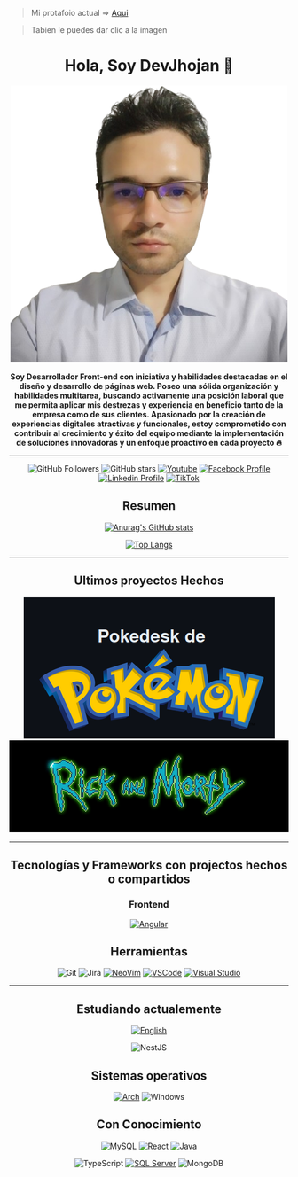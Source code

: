 
> Mi protafoio actual => [Aqui](https://devjhojan.github.io/MyProfile/)

> Tabien le puedes dar clic a la imagen

<div align="center">

# Hola, Soy DevJhojan :wave:
[![Portafolio Actual|10%](./Image/MyProfile.png)](https://devjhojan.github.io/MyProfile/)


**Soy Desarrollador Front-end con iniciativa y habilidades destacadas en el
diseño y desarrollo de páginas web. Poseo una sólida organización y
habilidades multitarea, buscando activamente una posición laboral
que me permita aplicar mis destrezas y experiencia en beneficio tanto
de la empresa como de sus clientes. Apasionado por la creación de
experiencias digitales atractivas y funcionales, estoy comprometido
con contribuir al crecimiento y éxito del equipo mediante la
implementación de soluciones innovadoras y un enfoque proactivo en
cada proyecto :fire:**

---

![GitHub Followers](https://img.shields.io/github/followers/DevJhojan?style=social)
![GitHub stars](https://img.shields.io/github/stars/DevJhojan?style=social)
[![Youtube](https://img.shields.io/youtube/channel/subscribers/UCxIGNpsrjzWgY1Eyai1by3A?style=social)](https://www.youtube.com/channel/UCxIGNpsrjzWgY1Eyai1by3A)
[![Facebook Profile](https://img.shields.io/badge/Facebook-8-100089324563350?style=social&logo=facebook)](https://www.facebook.com/profile.php?id=100089324563350)
[![Linkedin Profile](https://img.shields.io/badge/LINKEDIN-40-grey?style=social&logo=linkedin)](https://www.linkedin.com/in/jhojan-d-toro/)
[![TikTok](https://img.shields.io/badge/TikTok-000000?style=social&logo=tiktok)](https://www.tiktok.com/@devtorito)


## Resumen

<div align="center">

  [![Anurag's GitHub stats](https://github-readme-stats.vercel.app/api?username=DevJhojan&theme=radical)](https://github.com/jdtp125753/github-readme-stats)
  
  [![Top Langs](https://github-readme-stats.vercel.app/api/top-langs?username=DevJhojan&layout=compact&theme=radical)](https://github.com/jdtp125753/github-readme-stats)
  
</div>

---

## Ultimos proyectos Hechos

[![Pokedesk](./Image/PokeDesk/Title.png)](https://pokedesk-lilac.vercel.app/)
[![RickAndMorty](./Image/titleRickAndMorty.gif)](https://rick-and-morty-three-omega.vercel.app/)

---



## Tecnologías y Frameworks con projectos hechos o compartidos


### Frontend

[![Angular](https://img.shields.io/badge/angular-%23DD0031.svg?style=for-the-badge&logo=angular&logoColor=white)](https://github.com/DevJhojan/ProjectsAngular)

## Herramientas

![Git](https://img.shields.io/badge/git-%23F05033.svg?style=for-the-badge&logo=git&logoColor=white)
![Jira](https://img.shields.io/badge/jira-%230A0FFF.svg?style=for-the-badge&logo=jira&logoColor=white)
[![NeoVim](https://img.shields.io/badge/NeoVim-%2357A143.svg?style=for-the-badge&logo=neovim&logoColor=white)](URL_DE_TU_PROYECTO_NEOVIM)
[![VSCode](https://img.shields.io/badge/VSCode-%23007ACC.svg?style=for-the-badge&logo=visual-studio-code&logoColor=white)](URL_DE_TU_PROYECTO_VSCODE)
[![Visual Studio](https://img.shields.io/badge/Visual%20Studio-%235C2D91.svg?style=for-the-badge&logo=visual-studio&logoColor=white)](URL_DE_TU_PROYECTO_VISUAL_STUDIO)

---

## Estudiando actualemente

[![English](https://img.shields.io/badge/English-%230A0A0A.svg?style=for-the-badge&logo=english&logoColor=white)](URL_DE_TU_PROYECTO_ENGLISH)

![NestJS](https://img.shields.io/badge/NestJS-%23E0234E.svg?style=for-the-badge&logo=nestjs&logoColor=white)



## Sistemas operativos

[![Arch](https://img.shields.io/badge/Arch%20Linux-%1793D1.svg?style=for-the-badge&logo=arch-linux&logoColor=white)](https://github.com/DevJhojan/space_files)
![Windows](https://img.shields.io/badge/Windows-0078D6?style=for-the-badge&logo=windows&logoColor=white)

## Con Conocimiento

![MySQL](https://img.shields.io/badge/MySQL-%234479A1.svg?style=for-the-badge&logo=mysql&logoColor=white)
[![React](https://img.shields.io/badge/React-61DAFB?style=for-the-badge&logo=react&logoColor=white)](https://reactjs.org/)
[![Java](https://img.shields.io/badge/Java-%23ED8B00.svg?style=for-the-badge&logo=java&logoColor=white)](URL_DE_TU_PROYECTO_JAVA)

![TypeScript](https://img.shields.io/badge/typescript-%23007ACC.svg?style=for-the-badge&logo=typescript&logoColor=white)
[![SQL Server](https://img.shields.io/badge/SQL%20Server-CC2927?style=for-the-badge&logo=microsoft-sql-server&logoColor=white)](https://www.microsoft.com/sql-server/)
![MongoDB](https://img.shields.io/badge/MongoDB-47A248?style=for-the-badge&logo=mongodb&logoColor=white)
  
  
